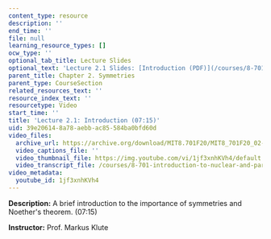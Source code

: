 ```yaml
---
content_type: resource
description: ''
end_time: ''
file: null
learning_resource_types: []
ocw_type: ''
optional_tab_title: Lecture Slides
optional_text: 'Lecture 2.1 Slides: [Introduction (PDF)](/courses/8-701-introduction-to-nuclear-and-particle-physics-fall-2020/resources/mit8_701f20_lec2-1)'
parent_title: Chapter 2. Symmetries
parent_type: CourseSection
related_resources_text: ''
resource_index_text: ''
resourcetype: Video
start_time: ''
title: 'Lecture 2.1: Introduction (07:15)'
uid: 39e20614-8a78-aebb-ac85-584ba0bfd60d
video_files:
  archive_url: https://archive.org/download/MIT8.701F20/MIT8_701F20_02-01_symmetries_300k.mp4
  video_captions_file: ''
  video_thumbnail_file: https://img.youtube.com/vi/1jf3xnhKVh4/default.jpg
  video_transcript_file: /courses/8-701-introduction-to-nuclear-and-particle-physics-fall-2020/369345ead2600eeca0be792f2fe73c7e_1jf3xnhKVh4.pdf
video_metadata:
  youtube_id: 1jf3xnhKVh4
---
```


**Description:** A brief introduction to the importance of symmetries and Noether's theorem. (07:15)

**Instructor:** Prof. Markus Klute



